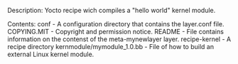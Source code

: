 Description: Yocto recipe wich compiles a "hello world" kernel module.

Contents:
conf - A configuration directory that contains the layer.conf file.
COPYING.MIT - Copyright and permission notice.
README - File contains information on the contenst of the meta-mynewlayer layer.
recipe-kernel - A recipe directory 
kernmodule/mymodule_1.0.bb - File of how to build an external Linux kernel module.
